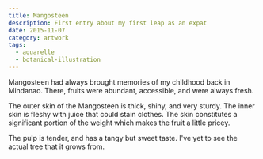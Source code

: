 ```yaml
---
title: Mangosteen
description: First entry about my first leap as an expat
date: 2015-11-07
category: artwork
tags:
  - aquarelle
  - botanical-illustration
---
```


Mangosteen had always brought memories of my childhood back in Mindanao. There, fruits were abundant, accessible, and were always fresh.

The outer skin of the Mangosteen is thick, shiny, and very sturdy. The inner skin is fleshy with juice that could stain clothes. The skin constitutes a significant portion of the weight which makes the fruit a little pricey.

The pulp is tender, and has a tangy but sweet taste. I've yet to see the actual tree that it grows from.